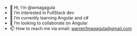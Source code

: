 - 👋 Hi, I’m @wmagagula
- 👀 I’m interested in FullStack dev
- 🌱 I’m currently learning Angular and c#
- 💞️ I’m looking to collaborate on Angular
- 📫 How to reach me via email: warren1magagula@gmail.com

<!---
wmagagula/wmagagula is a ✨ special ✨ repository because its `README.md` (this file) appears on your GitHub profile.
You can click the Preview link to take a look at your changes.
--->
